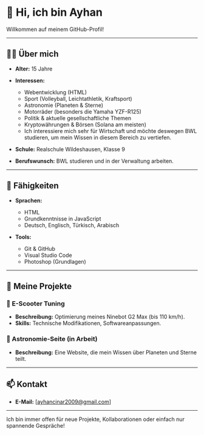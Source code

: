 # 👋 Hi, ich bin Ayhan  

Willkommen auf meinem GitHub-Profil!  

---

## 🧑‍💻 Über mich  

- **Alter:** 15 Jahre  
- **Interessen:**  
  - Webentwicklung (HTML)  
  - Sport (Volleyball, Leichtathletik, Kraftsport)  
  - Astronomie (Planeten & Sterne)  
  - Motorräder (besonders die Yamaha YZF-R125)
  - Politik & aktuelle gesellschaftliche Themen  
  - Kryptowährungen & Börsen (Solana am meisten)
  - Ich interessiere mich sehr für Wirtschaft und möchte deswegen BWL studieren, um mein Wissen in diesem Bereich zu vertiefen.

- **Schule:** Realschule Wildeshausen, Klasse 9  
- **Berufswunsch:** BWL studieren und in der Verwaltung arbeiten. 


---

## 🚀 Fähigkeiten  

- **Sprachen:**  
  - HTML
  - Grundkenntnisse in JavaScript  
  - Deutsch, Englisch, Türkisch, Arabisch  

- **Tools:**  
  - Git & GitHub  
  - Visual Studio Code  
  - Photoshop (Grundlagen)  

---

## 🌌 Meine Projekte  

### 🚴 E-Scooter Tuning  
- **Beschreibung:** Optimierung meines Ninebot G2 Max (bis 110 km/h).  
- **Skills:** Technische Modifikationen, Softwareanpassungen.  

### 🌟 Astronomie-Seite (in Arbeit)  
- **Beschreibung:** Eine Website, die mein Wissen über Planeten und Sterne teilt.  

---

## 📫 Kontakt  

- **E-Mail:** [ayhancinar2009@gmail.com]  

---

Ich bin immer offen für neue Projekte, Kollaborationen oder einfach nur spannende Gespräche!  
